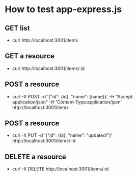 # How to test app-express.js
## GET list
- curl http://localhost:3001/items

## GET a resource
- curl http://localhost:3001/items/:id

## POST a resource
- curl -X POST -d '{"id": {id}, "name": {name}}' -H "Accept: application/json" -H 'Content-Type:application/json' http://localhost:3001/items

## POST a resource
- curl -X PUT -d '{"id": {id}, "name": "updated!"}' http://localhost:3001/items/:id

## DELETE a resource
- curl -X DELETE  http://localhost:3001/items/:id

